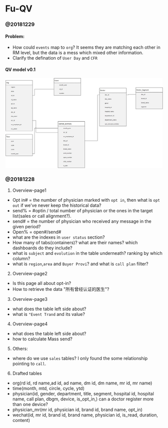 # Fu-QV
### @20181229
#### Problem:
* How could `events` map to `org`? It seems they are matching each other in RM level, but the data is a mess which mixed other information. 
* Clarify the defination of `User Day` and `CFR`


#### QV model v0.1
![img](/imgs/QV_Modelv0.2.jpg)


### @20181228
1. Overview-page1
* Opt in# = the number of physician marked with `opt in`, then what is `opt out` if we've never keep the historical data?
* send% = #optin / total number of physician or the ones in the target list(sales or call alignment?). 
* send# = the number of physician who received any message in the given period?
* Open% = open#/send#
* what are the indexes in `user status` section?
* How many of tabs(containers)? what are their names? which dashboards do they include?
* what is `subject` and `evolution` in the table underneath? ranking by which column?
* what is `region`,`area` and `Buyer Provi`? and what is `call plan` filter?

2. Overview-page2
* Is this page all about opt-in?
* How to retrieve the data "所有曾经认证的医生"?

3. Overview-page3
* what does the table left side about?
* what is `"Event Trand` and its value?

4. Overview-page4
* what does the table left side about?
* how to calculate Mass send? 

5. Others:
* where do we use `sales` tables? I only found the some relationship pointing to `call`. 

6. Drafted tables
* org(rd id, rd name,ad id, ad name, dm id, dm name, mr id, mr name)
* time(month, mtd, circle, cycle, ytd)
* physician(id, gender, department, title, segment, hospital id, hospital name, call plan, dbgm, device, is_opt_in,) can a doctor register more than one device?
* physician_mr(mr id, physician id, brand id, brand name, opt_in)
* wechat(id, mr id, brand id, brand name, physician id, is_read, duration, content) 
  
